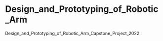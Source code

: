 # Design_and_Prototyping_of_Robotic_Arm
Design_and_Prototyping_of_Robotic_Arm_Capstone_Project_2022
